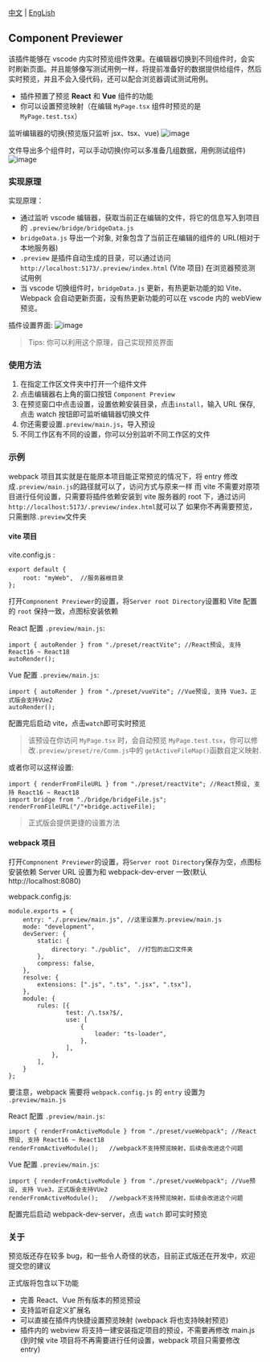 [中文](https://github.com/Asnow-c/ComponentPreviewer/doc/readme_zh.md) | [EngLish](https://github.com/Asnow-c/ComponentPreviewer)

## Component Previewer

该插件能够在 vscode 内实时预览组件效果。在编辑器切换到不同组件时，会实时刷新页面。并且能够像写测试用例一样，将提前准备好的数据提供给组件，然后实时预览，并且不会入侵代码，还可以配合浏览器调试测试用例。

-   插件预置了预览 **React** 和 **Vue** 组件的功能
-   你可以设置预览映射（在编辑 `MyPage.tsx` 组件时预览的是 `MyPage.test.tsx`）

监听编辑器的切换(预览版只监听 jsx、tsx、vue)
![image](https://github.com/Asnow-c/ComponentPreviewer/blob/master/doc/img/switchFile.gif)

文件导出多个组件时，可以手动切换(你可以多准备几组数据，用例测试组件)
![image](https://github.com/Asnow-c/ComponentPreviewer/blob/master/doc/img/switchCase.gif)

### 实现原理

实现原理：

-   通过监听 vscode 编辑器，获取当前正在编辑的文件，将它的信息写入到项目的 `.preview/bridge/bridgeData.js`
-   `bridgeData.js` 导出一个对象, 对象包含了当前正在编辑的组件的 URL(相对于本地服务器)
-   `.preview` 是插件自动生成的目录，可以通过访问 `http://localhost:5173/.preview/index.html` (Vite 项目) 在浏览器预览测试用例
-   当 vscode 切换组件时，`bridgeData.js` 更新，有热更新功能的如 Vite、Webpack 会自动更新页面，没有热更新功能的可以在 vscode 内的 webView 预览。

插件设置界面:
![image](https://github.com/Asnow-c/ComponentPreviewer/blob/master/doc/img/switchsetting.png)

> Tips: 你可以利用这个原理，自己实现预览界面

### 使用方法

1. 在指定工作区文件夹中打开一个组件文件
2. 点击编辑器右上角的窗口按钮 `Component Preview`
3. 在预览窗口中点击设置，设置依赖安装目录，点击`install`，输入 URL 保存, 点击 watch 按钮即可监听编辑器切换文件
4. 你还需要设置`.preview/main.js`，导入预设
5. 不同工作区有不同的设置，你可以分别监听不同工作区的文件

### 示例

webpack 项目其实就是在能原本项目能正常预览的情况下，将 entry 修改成`.preview/main.js`的路径就可以了，访问方式与原来一样
而 vite 不需要对原项目进行任何设置，只需要将插件依赖安装到 vite 服务器的 root 下，通过访问`http://localhost:5173/.preview/index.html`就可以了
如果你不再需要预览，只需删除`.preview`文件夹

#### vite 项目

vite.config.js :

```
export default {
    root: "myWeb",  //服务器根目录
};

```

打开`Compnonent Previewer`的设置，将`Server root Directory`设置和 Vite 配置的 `root` 保持一致，点图标安装依赖

React 配置 `.preview/main.js`:

```
import { autoRender } from "./preset/reactVite"; //React预设, 支持 React16 ~ React18
autoRender();
```

Vue 配置 `.preview/main.js`:

```
import { autoRender } from "./preset/vueVite"; //Vue预设, 支持 Vue3，正式版会支持VUe2
autoRender();
```

配置完后启动 vite，点击`watch`即可实时预览

> 该预设在你访问 `MyPage.tsx` 时，会自动预览 `MyPage.test.tsx`，你可以修改`.preview/preset/re/Comm.js`中的 `getActiveFileMap()`函数自定义映射.

或者你可以这样设置:

```
import { renderFromFileURL } from "./preset/reactVite"; //React预设, 支持 React16 ~ React18
import bridge from "./bridge/bridgeFile.js";
renderFromFileURL("/"+bridge.activeFile);
```

> 正式版会提供更捷的设置方法

#### webpack 项目

打开`Compnonent Previewer`的设置，将`Server root Directory`保存为空，点图标安装依赖
Server URL 设置为和 webpack-dev-erver 一致(默认 http://localhost:8080)

webpack.config.js:

```
module.exports = {
    entry: "./.preview/main.js", //这里设置为.preview/main.js
    mode: "development",
    devServer: {
        static: {
            directory: "./public",  //打包的出口文件夹
        },
        compress: false,
    },
    resolve: {
        extensions: [".js", ".ts", ".jsx", ".tsx"],
    },
    module: {
        rules: [{
                test: /\.tsx?$/,
                use: [
                    {
                        loader: "ts-loader",
                    },
                ],
            },
        ],
    }
};

```

要注意，webpack 需要将 `webpack.config.js` 的 `entry` 设置为 `.preview/main.js`

React 配置 `.preview/main.js`:

```
import { renderFromActiveModule } from "./preset/vueWebpack"; //React预设, 支持 React16 ~ React18
renderFromActiveModule();   //webpack不支持预览映射，后续会改进这个问题
```

Vue 配置 `.preview/main.js`:

```
import { renderFromActiveModule } from "./preset/vueWebpack"; //Vue预设, 支持 Vue3，正式版会支持VUe2
renderFromActiveModule();   //webpack不支持预览映射，后续会改进这个问题
```

配置完后启动 webpack-dev-server，点击 `watch` 即可实时预览

### 关于

预览版还存在较多 bug，和一些令人奇怪的状态，目前正式版还在开发中，欢迎提交您的建议

正式版将包含以下功能

-   完善 React、Vue 所有版本的预览预设
-   支持监听自定义扩展名
-   可以直接在插件内快捷设置预览映射 (webpack 将也支持映射预览)
-   插件内的 webview 将支持一建安装指定项目的预设，不需要再修改 main.js (到时候 vite 项目将不再需要进行任何设置，webpack 项目只需要修改 entry)
